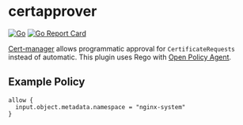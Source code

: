 # certapprover

[![Go](https://github.com/thriqon/certapprover/actions/workflows/go.yml/badge.svg)](https://github.com/thriqon/certapprover/actions/workflows/go.yml) [![Go Report Card](https://goreportcard.com/badge/github.com/thriqon/certapprover)](https://goreportcard.com/report/github.com/thriqon/certapprover)

[Cert-manager](https://cert-manager.io/) allows programmatic approval for `CertificateRequests` instead of automatic. This plugin uses Rego with [Open Policy Agent](https://www.openpolicyagent.org/).

## Example Policy

````rego
allow {
  input.object.metadata.namespace = "nginx-system"
}
````
